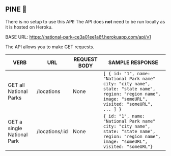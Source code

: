 ## PINE 🌲

There is no setup to use this API! The API does **not** need to be run locally as it is hosted on Heroku. 

BASE URL: https://national-park-ce3a01ee1a6f.herokuapp.com/api/v1

The API allows you to make GET requests. 

| **VERB** | **URL** | **REQUEST BODY** | **SAMPLE RESPONSE** |
| -------- | ------- | ---------------- | ------------------- |
| GET all National Parks| /locations | None | `[ { id: "1", name: "National Park name" city: "city name", state: "state name", region: "region name", image: "someURL", visited: "someURL", ... ] }` |
| GET a single National Park | /locations/:id | None | `{ id: "1", name: "National Park name" city: "city name", state: "state name", region: "region name", image: "someURL", visited: "someURL"}` |

